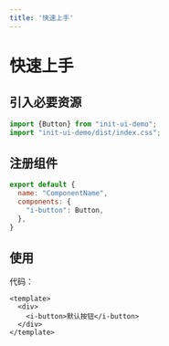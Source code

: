 ```yaml
---
title: '快速上手'
---
```

# 快速上手

## 引入必要资源
```javascript
import {Button} from "init-ui-demo";
import "init-ui-demo/dist/index.css";
```

## 注册组件
```javascript
export default {
  name: "ComponentName",
  components: {
    "i-button": Button,
  },
}
```

## 使用
代码：
```vue
<template>
  <div>
    <i-button>默认按钮</i-button>
  </div>
</template>
```